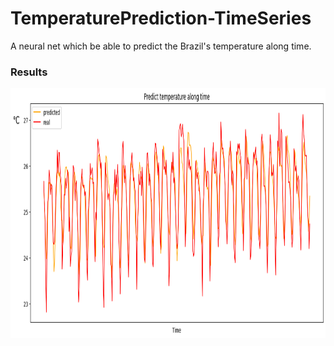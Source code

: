 # TemperaturePrediction-TimeSeries
A neural net which be able to predict the Brazil's temperature along time.

### Results
<img src='assets/time-series.png' height=400px>
